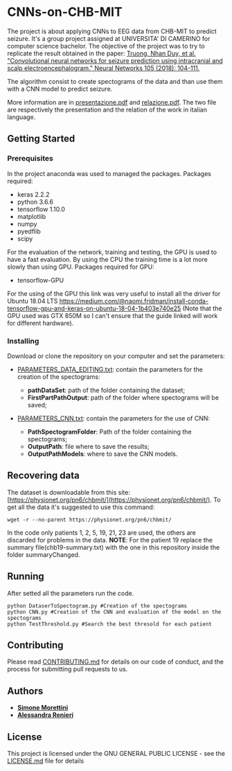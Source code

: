 # CNNs-on-CHB-MIT
The project is about applying CNNs to EEG data from CHB-MIT to predict seizure. It's a group project assigned at UNIVERSITA' DI CAMERINO for computer science bachelor.
The objective of the project was to try to replicate the result obtained in the paper:
[Truong, Nhan Duy, et al. "Convolutional neural networks for seizure prediction using intracranial and scalp electroencephalogram." Neural Networks 105 (2018): 104-111.](https://www.sciencedirect.com/science/article/pii/S0893608018301485)

The algorithm consist to create spectograms of the data and than use them with a CNN model to predict seizure.

More information are in [presentazione.pdf](presentazione.pdf) and [relazione.pdf](relazione.pdf). The two file are respectively the presentation and the relation of the work in italian language.

## Getting Started

### Prerequisites
In the project anaconda was used to managed the packages. Packages required:

* keras 2.2.2
* python 3.6.6
* tensorflow 1.10.0
* matplotlib
* numpy
* pyedflib
* scipy

For the evaluation of the network, training and testing, the GPU is used to have a fast evaluation. By using the CPU the training time is a lot more slowly than using GPU. Packages required for GPU:
* tensorflow-GPU

For the using of the GPU this link was very useful to install all the driver for Ubuntu 18.04 LTS https://medium.com/@naomi.fridman/install-conda-tensorflow-gpu-and-keras-on-ubuntu-18-04-1b403e740e25 (Note that the GPU used was GTX 850M so I can't ensure that the guide linked will work for different hardware).

### Installing

Download or clone the repository on your computer and set the parameters:
* [PARAMETERS_DATA_EDITING.txt](PARAMETERS_DATA_EDITING.txt): contain the parameters for the creation of the spectograms:
  - **pathDataSet**: path of the folder containing the dataset;
  - **FirstPartPathOutput**: path of the folder where spectograms will be saved;
 
* [PARAMETERS_CNN.txt](PARAMETERS_CNN.txt): contain the parameters for the use of CNN:
  - **PathSpectogramFolder**: Path of the folder containing the spectograms;
  - **OutputPath**: file where to save the results;
  - **OutputPathModels**: where to save the CNN models.
 
## Recovering data
The dataset is downloadable from this site: [https://physionet.org/pn6/chbmit/](https://physionet.org/pn6/chbmit/). To get all the data it's suggested to use this command:
```
wget -r --no-parent https://physionet.org/pn6/chbmit/
```
In the code only patients 1, 2, 5, 19, 21, 23 are used, the others are discarded for problems in the data.
**NOTE**: For the patient 19 replace the summary file(chb19-summary.txt) with the one in this repository inside the folder summaryChanged.

## Running

After setted all the parameters run the code.
```
python DataserToSpectogram.py #Creation of the spectograms
python CNN.py #Creation of the CNN and evaluation of the model on the spectograms
python TestThreshold.py #Search the best thresold for each patient
```

## Contributing

Please read [CONTRIBUTING.md](https://gist.github.com/PurpleBooth/b24679402957c63ec426) for details on our code of conduct, and the process for submitting pull requests to us.
 

## Authors

* [**Simone Morettini**](https://github.com/MesSem)
* [**Alessandra Renieri**](https://github.com/a311987)

## License

This project is licensed under the GNU GENERAL PUBLIC LICENSE - see the [LICENSE.md](LICENSE.md) file for details
<!---
## Acknowledgments

* ______
--->
